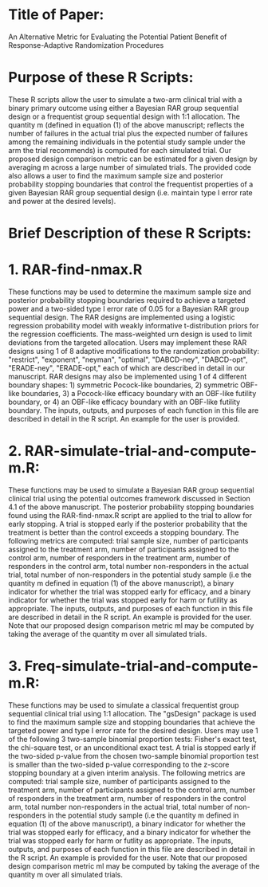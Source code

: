 # Title of Paper: 
An Alternative Metric for Evaluating the Potential Patient Benefit of Response-Adaptive Randomization Procedures

# Purpose of these R Scripts:
These R scripts allow the user to simulate a two-arm clinical trial with a binary primary outcome using either a Bayesian RAR group sequential design or a frequentist group sequential design with 1:1 allocation. The quantity m (defined in equation (1) of the above manuscript; reflects the number of failures in the actual trial plus the expected number of failures among the remaining individuals in the potential study sample under the arm the trial recommends) is computed for each simulated trial. Our proposed design comparison metric can be estimated for a given design by averaging m across a large number of simulated trials. The provided code also allows a user to find the maximum sample size and posterior probability stopping boundaries that control the frequentist properties of a given Bayesian RAR group sequential design (i.e. maintain type I error rate and power at the desired levels).

# Brief Description of these R Scripts:

# 1. RAR-find-nmax.R
These functions may be used to determine the maximum sample size and posterior probability stopping boundaries required to achieve a targeted power and a two-sided type I error rate of 0.05 for a Bayesian RAR group sequential design. The RAR designs are implemented using a logistic regression probability model with weakly informative t-distribution priors for the regression coefficients. The mass-weighted urn design is used to limit deviations from the targeted allocation. Users may implement these RAR designs using 1 of 8 adaptive modifications to the randomization probability: "restrict", "exponent", "neyman", "optimal", "DABCD-ney", "DABCD-opt", "ERADE-ney", "ERADE-opt," each of which are described in detail in our manuscript. RAR designs may also be implemented using 1 of 4 different boundary shapes: 1) symmetric Pocock-like boundaries, 2) symmetric OBF-like boundaries, 3) a Pocock-like efficacy boundary with an OBF-like futility boundary, or 4) an OBF-like efficacy boundary with an OBF-like futility boundary. The inputs, outputs, and purposes of each function in this file are described in detail in the R script. An example for the user is provided.

# 2. RAR-simulate-trial-and-compute-m.R:
These functions may be used to simulate a Bayesian RAR group sequential clinical trial using the potential outcomes framework discussed in Section 4.1 of the above manuscript. The posterior probability stopping boundaries found using the RAR-find-nmax.R script are applied to the trial to allow for early stopping. A trial is stopped early if the posterior probability that the treatment is better than the control exceeds a stopping boundary. The following metrics are computed: trial sample size, number of participants assigned to the treatment arm, number of participants assigned to the control arm, number of responders in the treatment arm, number of responders in the control arm, total number non-responders in the actual trial, total number of non-responders in the potential study sample (i.e the quantity m defined in equation (1) of the above manuscript), a binary indicator for whether the trial was stopped early for efficacy, and a binary indicator for whether the trial was stopped early for harm or futility as appropriate. The inputs, outputs, and purposes of each function in this file are described in detail in the R script. An example is provided for the user. Note that our proposed design comparison metric ml may be computed by taking the average of the quantity m over all simulated trials.

# 3. Freq-simulate-trial-and-compute-m.R:
These functions may be used to simulate a classical frequentist group sequential clinical trial using 1:1 allocation. The "gsDesign" package is used to find the maximum sample size and stopping boundaries that achieve the targeted power and type I error rate for the desired design. Users may use 1 of the following 3 two-sample binomial proportion tests: Fisher's exact test, the chi-square test, or an unconditional exact test. A trial is stopped early if the two-sided p-value from the chosen two-sample binomial proportion test is smaller than the two-sided p-value corresponding to the z-score stopping boundary at a given interim analysis. The following metrics are computed: trial sample size, number of participants assigned to the treatment arm, number of participants assigned to the control arm, number of responders in the treatment arm, number of responders in the control arm, total number non-responders in the actual trial, total number of non-responders in the potential study sample (i.e the quantity m defined in equation (1) of the above manuscript), a binary indicator for whether the trial was stopped early for efficacy, and a binary indicator for whether the trial was stopped early for harm or futlity as appropriate. The inputs, outputs, and purposes of each function in this file are described in detail in the R script. An example is provided for the user. Note that our proposed design comparison metric ml may be computed by taking the average of the quantity m over all simulated trials. 
